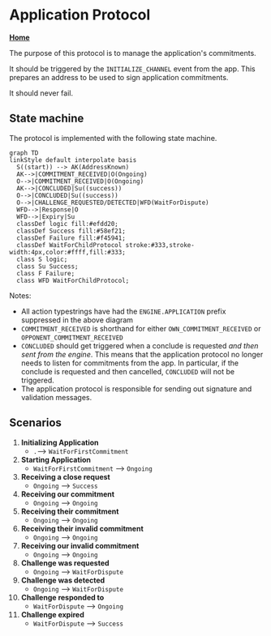# Application Protocol

**[Home](../../../../notes/index.md)**

The purpose of this protocol is to manage the application's commitments.

It should be triggered by the `INITIALIZE_CHANNEL` event from the app.
This prepares an address to be used to sign application commitments.

It should never fail.

## State machine

The protocol is implemented with the following state machine.

```mermaid
graph TD
linkStyle default interpolate basis
  S((start)) --> AK(AddressKnown)
  AK-->|COMMITMENT_RECEIVED|O(Ongoing)
  O-->|COMMITMENT_RECEIVED|O(Ongoing)
  AK-->|CONCLUDED|Su((success))
  O-->|CONCLUDED|Su((success))
  O-->|CHALLENGE_REQUESTED/DETECTED|WFD(WaitForDispute)
  WFD-->|Response|O
  WFD-->|Expiry|Su
  classDef logic fill:#efdd20;
  classDef Success fill:#58ef21;
  classDef Failure fill:#f45941;
  classDef WaitForChildProtocol stroke:#333,stroke-width:4px,color:#ffff,fill:#333;
  class S logic;
  class Su Success;
  class F Failure;
  class WFD WaitForChildProtocol;
```

Notes:

- All action typestrings have had the `ENGINE.APPLICATION` prefix suppressed in the above diagram
- `COMMITMENT_RECEIVED` is shorthand for either `OWN_COMMITMENT_RECEIVED` or `OPPONENT_COMMITMENT_RECEIVED`
- `CONCLUDED` should get triggered when a conclude is requested _and then sent from the engine_. This means that the application protocol no longer needs to listen for commitments from the app. In particular, if the conclude is requested and then cancelled, `CONCLUDED` will not be triggered.
- The application protocol is responsible for sending out signature and validation messages.

## Scenarios

1. **Initializing Application**
   - `.`--> `WaitForFirstCommitment`
2. **Starting Application**
   - `WaitForFirstCommitment` --> `Ongoing`
3. **Receiving a close request**
   - `Ongoing` --> `Success`
4. **Receiving our commitment**
   - `Ongoing` --> `Ongoing`
5. **Receiving their commitment**
   - `Ongoing` --> `Ongoing`
6. **Receiving their invalid commitment**
   - `Ongoing` --> `Ongoing`
7. **Receiving our invalid commitment**
   - `Ongoing` --> `Ongoing`
8. **Challenge was requested**
   - `Ongoing` --> `WaitForDispute`
9. **Challenge was detected**
   - `Ongoing` --> `WaitForDispute`
10. **Challenge responded to**
    - `WaitForDispute` --> `Ongoing`
11. **Challenge expired**
    - `WaitForDispute` --> `Success`
